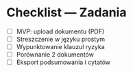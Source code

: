 # Checklist — Zadania

- [ ] MVP: upload dokumentu (PDF)
- [ ] Streszczenie w języku prostym
- [ ] Wypunktowanie klauzul ryzyka
- [ ] Porównanie 2 dokumentów
- [ ] Eksport podsumowania i cytatów
